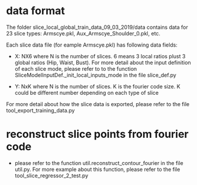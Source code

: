 # data format

The folder slice_local_global_train_data_09_03_2019/data contains data for 23 slice types: Armscye.pkl, Aux_Armscye_Shoulder_0.pkl, etc.

Each slice data file (for eample Armscye.pkl) has following data fields:

- X: NX6 where N is the number of slices. 6 means 3 local ratios plust 3 global ratios (Hip, Waist, Bust). For more detail about the input definition of each slice mode, please refer to to the function SliceModelInputDef._init_local_inputs_mode in the file slice_def.py

- Y: NxK where N is the number of slices. K is the fourier code size. K could be different number depending on each type of slice

For more detail about how the slice data is exported, please refer to the file tool_export_training_data.py

# reconstruct slice points from fourier code
- please refer to the function util.reconstruct_contour_fourier in the file util.py. For more example about this function, please refer to the file tool_slice_regressor_2_test.py









